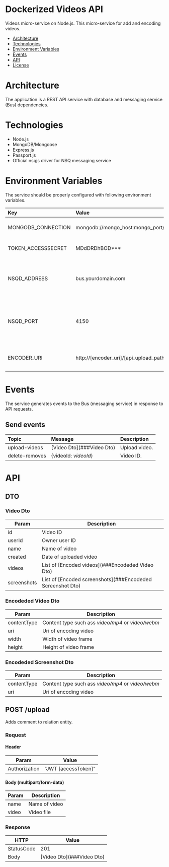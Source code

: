 # Dockerized Videos API
Videos micro-service on Node.js. This micro-service for add and encoding videos.

* [Architecture](#architecture)
* [Technologies](#technologies)
* [Environment Variables](#environment-variables)
* [Events](#events)
* [API](#api)
* [License](#license)

# Architecture
The application is a REST API service with database and messaging service (Bus) dependencies.

# Technologies
* Node.js
* MongoDB/Mongoose
* Express.js
* Passport.js
* Official nsqjs driver for NSQ messaging service

# Environment Variables
The service should be properly configured with following environment variables.

Key | Value | Description
:-- | :-- | :-- 
MONGODB_CONNECTION | mongodb://mongo_host:mongo_port/videos | MongoDB connection string.
TOKEN_ACCESSSECRET | MDdDRDhBOD*** | Access token secret.
NSQD_ADDRESS | bus.yourdomain.com | A hostname or an IP address of the NSQD running instance.
NSQD_PORT | 4150 | A TCP port number of the NSQD running instance to publish events.
ENCODER_URI | http://[encoder_uri]/[api_upload_path] | Uri of [Shiva](https://github.com/clickberry/video-encoder) encoder for uploading video.

# Events
The service generates events to the Bus (messaging service) in response to API requests.

## Send events

Topic | Message | Description
:-- | :-- | :--
upload-videos | [Video Dto](###Video Dto) | Upload video.
delete-removes | {videoId: *videoId*} | Video ID.

# API
## DTO
### Video Dto
| Param   | Description |
|----------|-------------|
| id     | Video ID|
| userId     | Owner user ID|
| name     | Name of video|
| created     | Date of uploaded video|
| videos     | List of [Encoded videos](###Encodeded Video Dto)|
| screenshots     | List of [Encoded screenshots](###Encodeded Screenshot Dto)|

### Encodeded Video Dto
| Param   | Description |
|----------|-------------|
| contentType     | Content type such ass *video/mp4* or *video/webm*|
| uri     | Uri of encoding video|
| width     | Width of video frame|
| height     | Height of video frame |

### Encodeded Screenshot Dto
| Param   | Description |
|----------|-------------|
| contentType     | Content type such ass *video/mp4* or *video/webm*|
| uri     | Uri of encoding video|

## POST /upload
Adds comment to relation entity.

### Request
#### Header
| Param   | Value |
|----------|-------------|
| Authorization     | "JWT [accessToken]" |
#### Body (multipart/form-data)
| Param    | Description |
|----------|-------------|
| name    | Name of video       |
| video    | Video file       |

### Response
| HTTP       |      Value                                                         |
|------------|--------------------------------------------------------------------|
| StatusCode | 201                                                                |
| Body |  [Video Dto](###Video Dto)                                                             |

